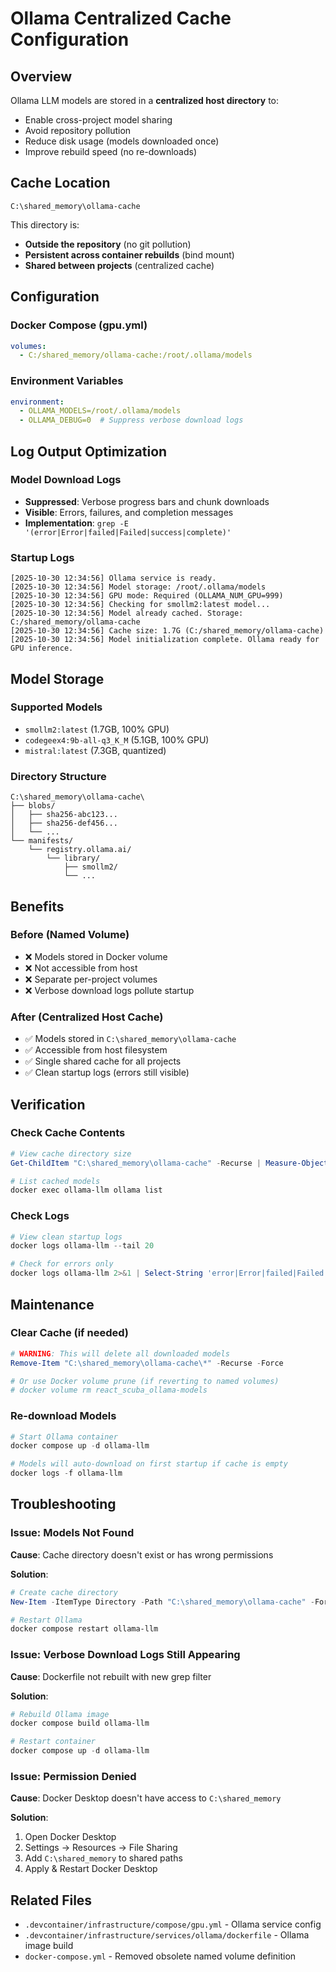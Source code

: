 # Ollama Centralized Cache Configuration

## Overview

Ollama LLM models are stored in a **centralized host directory** to:
- Enable cross-project model sharing
- Avoid repository pollution
- Reduce disk usage (models downloaded once)
- Improve rebuild speed (no re-downloads)

## Cache Location

```
C:\shared_memory\ollama-cache
```

This directory is:
- **Outside the repository** (no git pollution)
- **Persistent across container rebuilds** (bind mount)
- **Shared between projects** (centralized cache)

## Configuration

### Docker Compose (gpu.yml)
```yaml
volumes:
  - C:/shared_memory/ollama-cache:/root/.ollama/models
```

### Environment Variables
```yaml
environment:
  - OLLAMA_MODELS=/root/.ollama/models
  - OLLAMA_DEBUG=0  # Suppress verbose download logs
```

## Log Output Optimization

### Model Download Logs
- **Suppressed**: Verbose progress bars and chunk downloads
- **Visible**: Errors, failures, and completion messages
- **Implementation**: `grep -E '(error|Error|failed|Failed|success|complete)'`

### Startup Logs
```
[2025-10-30 12:34:56] Ollama service is ready.
[2025-10-30 12:34:56] Model storage: /root/.ollama/models
[2025-10-30 12:34:56] GPU mode: Required (OLLAMA_NUM_GPU=999)
[2025-10-30 12:34:56] Checking for smollm2:latest model...
[2025-10-30 12:34:56] Model already cached. Storage: C:/shared_memory/ollama-cache
[2025-10-30 12:34:56] Cache size: 1.7G (C:/shared_memory/ollama-cache)
[2025-10-30 12:34:56] Model initialization complete. Ollama ready for GPU inference.
```

## Model Storage

### Supported Models
- `smollm2:latest` (1.7GB, 100% GPU)
- `codegeex4:9b-all-q3_K_M` (5.1GB, 100% GPU)
- `mistral:latest` (7.3GB, quantized)

### Directory Structure
```
C:\shared_memory\ollama-cache\
├── blobs/
│   ├── sha256-abc123...
│   ├── sha256-def456...
│   └── ...
└── manifests/
    └── registry.ollama.ai/
        └── library/
            ├── smollm2/
            └── ...
```

## Benefits

### Before (Named Volume)
- ❌ Models stored in Docker volume
- ❌ Not accessible from host
- ❌ Separate per-project volumes
- ❌ Verbose download logs pollute startup

### After (Centralized Host Cache)
- ✅ Models stored in `C:\shared_memory\ollama-cache`
- ✅ Accessible from host filesystem
- ✅ Single shared cache for all projects
- ✅ Clean startup logs (errors still visible)

## Verification

### Check Cache Contents
```powershell
# View cache directory size
Get-ChildItem "C:\shared_memory\ollama-cache" -Recurse | Measure-Object -Property Length -Sum

# List cached models
docker exec ollama-llm ollama list
```

### Check Logs
```powershell
# View clean startup logs
docker logs ollama-llm --tail 20

# Check for errors only
docker logs ollama-llm 2>&1 | Select-String 'error|Error|failed|Failed'
```

## Maintenance

### Clear Cache (if needed)
```powershell
# WARNING: This will delete all downloaded models
Remove-Item "C:\shared_memory\ollama-cache\*" -Recurse -Force

# Or use Docker volume prune (if reverting to named volumes)
# docker volume rm react_scuba_ollama-models
```

### Re-download Models
```powershell
# Start Ollama container
docker compose up -d ollama-llm

# Models will auto-download on first startup if cache is empty
docker logs -f ollama-llm
```

## Troubleshooting

### Issue: Models Not Found
**Cause**: Cache directory doesn't exist or has wrong permissions

**Solution**:
```powershell
# Create cache directory
New-Item -ItemType Directory -Path "C:\shared_memory\ollama-cache" -Force

# Restart Ollama
docker compose restart ollama-llm
```

### Issue: Verbose Download Logs Still Appearing
**Cause**: Dockerfile not rebuilt with new grep filter

**Solution**:
```powershell
# Rebuild Ollama image
docker compose build ollama-llm

# Restart container
docker compose up -d ollama-llm
```

### Issue: Permission Denied
**Cause**: Docker Desktop doesn't have access to `C:\shared_memory`

**Solution**:
1. Open Docker Desktop
2. Settings → Resources → File Sharing
3. Add `C:\shared_memory` to shared paths
4. Apply & Restart Docker Desktop

## Related Files

- `.devcontainer/infrastructure/compose/gpu.yml` - Ollama service config
- `.devcontainer/infrastructure/services/ollama/dockerfile` - Ollama image build
- `docker-compose.yml` - Removed obsolete named volume definition

